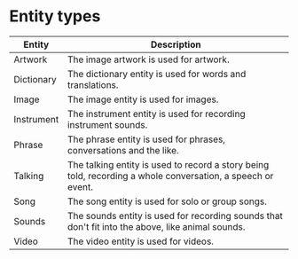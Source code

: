# Entity types


Entity      | Description
----------  | -------
Artwork     | The image artwork is used for artwork.
Dictionary  | The dictionary entity is used for words and translations.
Image       | The image entity is used for images.
Instrument  | The instrument entity is used for recording instrument sounds.
Phrase      | The phrase entity is used for phrases, conversations and the like.
Talking     | The talking entity is used to record a story being told, recording a whole conversation, a speech or event.
Song        | The song entity is used for solo or group songs.
Sounds      | The sounds entity is used for recording sounds that don't fit into the above, like animal sounds.
Video       | The video entity is used for videos.